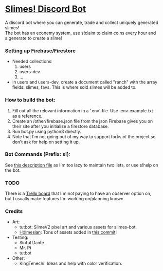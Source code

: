 # [Slimes! Discord Bot](https://slimes.lavask.in)

A discord bot where you can generate, trade and collect uniquely generated slimes! \
The bot has an econemy system, use s!claim to claim coins every hour and s!generate to create a slime!

### **Setting up Firebase/Firestore**
- Needed collections: 
  1. users
  1. users-dev
  1. ...
- In users and users-dev, create a document called "ranch" with the array fields: slimes, favs. This is where sold slimes will be added to.

### **How to build the bot**:
1. Fill out all the relevant information in a '.env' file. Use .env-example.txt as a reference.
1. Create an /other/firebase.json file from the json Firebase gives you on their site after you initialize a firestore database.
1. Run bot.py using python3 directly.
1. Note that I'm not going out of my way to support forks of the project so don't ask for help on setting it up.

### **Bot Commands (Prefix: s!)**:
See [this description file](https://github.com/Lavaskin/slimes-bot/blob/main/other/commands.json) as I'm too lazy to maintain two lists, or use s!help on the bot.

### **TODO**
There is a [Trello board](https://trello.com/invite/b/PQAkZuv1/9c4206afa51bd6153ae5931649f0bfd8/slimes) that I'm not paying to have an observer option on, but I usually make features I'm working on/planning known.

### **Credits**
- Art:
  - tutbot: SlimeV2 pixel art and various assets for slimes-bot.
  - [Holmesian](https://holmesian.carrd.co/ ): Tons of assets added in [this commit](https://github.com/Lavaskin/slimes-bot/commit/e0ab292ff4e4977a9c3004bfe95d3316373c5c93)!
- Testing:
  - Sinful Dante
  - Mr. Pt
  - tutbot
- Other:
  - KingTenechi: Ideas and help with color verification.
